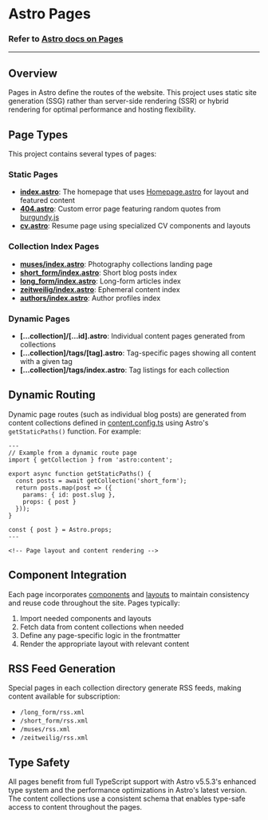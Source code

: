 # Astro Pages

### Refer to [Astro docs on Pages](https://docs.astro.build/en/basics/astro-pages/)
---

## Overview

Pages in Astro define the routes of the website. This project uses static site generation (SSG) rather than server-side rendering (SSR) or hybrid rendering for optimal performance and hosting flexibility.

## Page Types

This project contains several types of pages:

### Static Pages

- **[index.astro](pages/index.astro)**: The homepage that uses [Homepage.astro](components/Homepage.astro) for layout and featured content
- **[404.astro](pages/404.astro)**: Custom error page featuring random quotes from [burgundy.js](scripts/burgundy.js)
- **[cv.astro](pages/cv.astro)**: Resume page using specialized CV components and layouts

### Collection Index Pages

- **[muses/index.astro](pages/muses/index.astro)**: Photography collections landing page
- **[short_form/index.astro](pages/short_form/index.astro)**: Short blog posts index
- **[long_form/index.astro](pages/long_form/index.astro)**: Long-form articles index
- **[zeitweilig/index.astro](pages/zeitweilig/index.astro)**: Ephemeral content index
- **[authors/index.astro](pages/authors/index.astro)**: Author profiles index

### Dynamic Pages

- **[...collection]/[...id].astro**: Individual content pages generated from collections
- **[...collection]/tags/[tag].astro**: Tag-specific pages showing all content with a given tag
- **[...collection]/tags/index.astro**: Tag listings for each collection

## Dynamic Routing

Dynamic page routes (such as individual blog posts) are generated from content collections defined in [content.config.ts](/src/content.config.ts) using Astro's `getStaticPaths()` function. For example:

```astro
---
// Example from a dynamic route page
import { getCollection } from 'astro:content';

export async function getStaticPaths() {
  const posts = await getCollection('short_form');
  return posts.map(post => ({
    params: { id: post.slug },
    props: { post }
  }));
}

const { post } = Astro.props;
---

<!-- Page layout and content rendering -->
```

## Component Integration

Each page incorporates [components](components/) and [layouts](layouts/) to maintain consistency and reuse code throughout the site. Pages typically:

1. Import needed components and layouts
2. Fetch data from content collections when needed
3. Define any page-specific logic in the frontmatter
4. Render the appropriate layout with relevant content

## RSS Feed Generation

Special pages in each collection directory generate RSS feeds, making content available for subscription:

- `/long_form/rss.xml`
- `/short_form/rss.xml`
- `/muses/rss.xml`
- `/zeitweilig/rss.xml`

## Type Safety

All pages benefit from full TypeScript support with Astro v5.5.3's enhanced type system and the performance optimizations in Astro's latest version. The content collections use a consistent schema that enables type-safe access to content throughout the pages.
